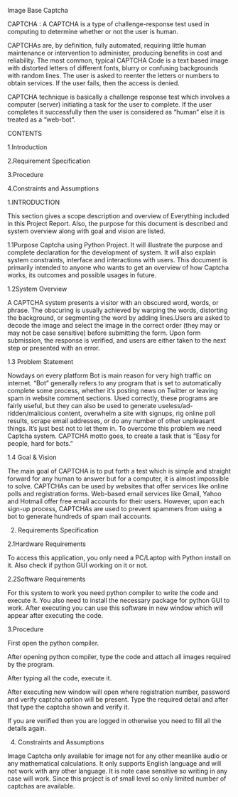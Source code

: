 Image Base Captcha 

CAPTCHA : A CAPTCHA is a type of challenge-response 
test used in computing to determine whether or not the 
user is human. 

 CAPTCHAs are, by definition, fully automated, requiring 
 little human maintenance or intervention to administer,
 producing benefits in cost and reliability. The most 
 common, typical CAPTCHA Code is a text based image 
 with distorted letters of different fonts, blurry or confusing 
 backgrounds with random lines. The user is asked to 
 reenter the letters or numbers to obtain services. If the 
 user fails, then the access is denied.  
 
 CAPTCHA technique is basically a challenge response test 
 which involves a computer (server) initiating a task for the 
 user to complete. If the user completes it successfully then 
 the user is considered as “human” else it is treated as a 
 “web-bot”. 
 
 CONTENTS

1.Introduction  

2.Requirement Specification 

3.Procedure 

4.Constraints and Assumptions 



1.INTRODUCTION

This section gives a scope description and overview of Everything included in 
this Project Report. Also, the purpose for this document is described and system 
overview along with goal and vision are listed. 

1.1Purpose 
Captcha using Python Project. It will illustrate the purpose and complete 
declaration for the development of system. It will also explain system 
constraints, interface and interactions with users. This document is primarily 
intended to anyone who wants to get an overview of how Captcha works, its 
outcomes and possible usages in future. 

1.2System Overview 

A CAPTCHA system presents a visitor with an obscured word, words, or phrase. 
The obscuring is usually achieved by warping the words, distorting the 
background, or segmenting the word by adding lines.Users are asked to decode 
the image and select the image in the correct order (they may or may not be case 
sensitive) before submitting the form. Upon form submission, the response is 
verified, and users are either taken to the next step or presented with an error. 

1.3 Problem Statement 

Nowdays on every platform Bot is main reason for very high traffic on internet. 
“Bot” generally refers to any program that is set to automatically complete some 
process, whether it’s posting news on Twitter or leaving spam in website 
comment sections. Used correctly, these programs are fairly useful, but they can 
also be used to generate useless/ad-ridden/malicious content, overwhelm a site 
with signups, rig online poll results, scrape email addresses, or do any number of 
other unpleasant things. 
It’s just best not to let them in. To overcome this problem we need Captcha 
system. CAPTCHA motto goes, to create a task that is “Easy for people, hard 
for bots.” 

1.4 Goal & Vision 

The main goal of CAPTCHA is to put forth a test which is simple and straight 
forward for any human to answer but for a computer, it is almost impossible to 
solve. CAPTCHAs can be used by websites that offer services like online polls 
and registration forms. 
Web-based email services like Gmail, Yahoo and Hotmail offer free email 
accounts for their users. 
However, upon each sign-up process, CAPTCHAs are used to prevent 
spammers from using a bot to generate hundreds of spam mail accounts. 

2. Requirements Specification 

2.1Hardware Requirements 

To access this application, you only need a PC/Laptop with Python install on it. 
Also check if python GUI working on it or not. 

2.2Software Requirements 

For this system to work you need python compiler to write the code and execute 
it. You also need to install the necessary package for python GUI to work. After 
executing you can use this software in new window which will appear after 
executing the code. 

3.Procedure 

First open the python compiler. 

After opening python compiler, type the code and attach all images required by 
the program. 

After typing all the code, execute it. 

After executing new window will open where registration number, password and 
verify captcha option will be present. Type the required detail and after that type 
the captcha shown and verify it. 

If you are verified then you are logged in otherwise you need to fill all the 
details again. 

4. Constraints and Assumptions 

Image Captcha only available for image not for any other meanlike audio or 
any mathematical calculations. It only supports English language and will 
not work with any other language. It is note case sensitive so writing in any 
case will work. Since this project is of small level so only limited number of 
captchas are  available. 

